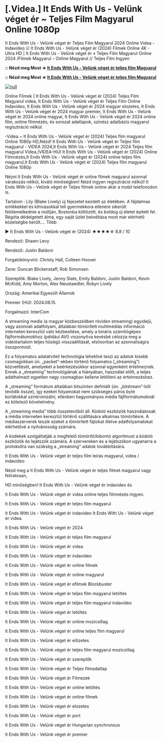 # [.Videa.] It Ends With Us - Velünk véget ér ~ Teljes Film Magyarul Online 1080p

It Ends With Us - Velünk véget ér Teljes Film Magyarul 2024 Online Videa - Indavideo ☑ It Ends With Us - Velünk véget ér (2024) Filmek Online 4K - Ultra HD | It Ends With Us - Velünk véget ér « Teljes Film Magyarul Online 2024 /Filmek Magyarul – Online Magyarul // Teljes Film Ingyen

**:: Nézd meg Most => [It Ends With Us - Velünk véget ér teljes film Magyarul](https://t.co/MgGVY4MPhf)**

**:: Nézd meg Most => [It Ends With Us - Velünk véget ér teljes film Magyarul](https://t.co/MgGVY4MPhf)**

[![null](https://static.wixstatic.com/media/855a25_043b5abeb4ae4d35ac003198e7fe56ed~mv2.gif)](https://t.co/MgGVY4MPhf)

Online Filmek | It Ends With Us - Velünk véget ér (2024) Teljes Film Magyarul videa, It Ends With Us - Velünk véget ér Teljes Film Online Indavideo, It Ends With Us - Velünk véget ér 2024 magyar elozetes, It Ends With Us - Velünk véget ér 2024 magyar premier, It Ends With Us - Velünk véget ér 2024 online magyar, It Ends With Us - Velünk véget ér 2024 online film, online filmnézés, és sorozat adatlapok, színész adatbázis magyarul regisztráció nélkül.

-Videa ~ It Ends With Us - Velünk véget ér (2024) Teljes film magyarul Online 1080p HD,Nézd! It Ends With Us - Velünk véget ér Teljes film magyarul - VIDEA 2024,It Ends With Us - Velünk véget ér 2024 Teljes film magyarul Videa,(VIDEA-HU) It Ends With Us - Velünk véget ér (2024) Online Filmnézés,It Ends With Us - Velünk véget ér (2024) online teljes film magyarul,It Ends With Us - Velünk véget ér (2024) Teljes film magyarul Online 1080p

Nézni It Ends With Us - Velünk véget ér online filmek magyarul azonnal várakozás nélkül, kiváló minőségben! Nézd ingyen regisztráció nélkül! It Ends With Us - Velünk véget ér Teljes filmek online akár a mobil telefonodon is.

Tartalom : Lily (Blake Lively) új fejezetet kezdett az életében. A fájdalmas emlékekkel és kihívásokkal teli gyermekkora ellenére sikerült felülemelkednie a múltján, Bostonba költözött, és boldog új életet épített fel. Régóta dédelgetett álma, egy saját üzlet beindítása most már elérhető közelségbe került.… Több

▶️ It Ends With Us - Velünk véget ér (2024) ★★★★☆ 8.8 / 10

Rendező: Shawn Levy

Rendező: Justin Baldoni

Forgatókönyvíró: Christy Hall, Colleen Hoover

Zene: Duncan Blickenstaff, Rob Simonsen

Szereplők: Blake Lively, Jenny Slate, Emily Baldoni, Justin Baldoni, Kevin McKidd, Amy Morton, Alex Neustaedter, Robyn Lively

Ország: Amerikai Egyesült Államok

Premier (HU): 2024.08.15.

Forgalmazó: InterCom

A streaming media (a magyar közbeszédben röviden streaming) egyidejű, vagy azonnali adatfolyam, általában tömörített multimédiás információ interneten keresztül való kézbesítése, amely a bináris számítógépes fájlformátumokhoz (például AVI) viszonyítva kevésbé célozza meg a videótartalom teljes hűségű visszaállítását, elsősorban az azonnaliságra összpontosít.

Ez a folyamatos adatátviteli technológia lehetővé teszi az adatok kisebb csomagokban ún. „packet”-ekben történő folyamatos („streaming”) közvetítését, amelyeket a beérkezésükkor azonnal egyenként értelmeznek. Ennek a „streaming” technológiának a hiányában, használat előtt, a teljes adathalmazt egyetlen nagy csomagban kellene letölteni az értelmezéshez.

A „streaming” formátum általában bitszinten definiált (ún. „bitstream”-ből tevődik össze), így ezeket folyamokat nem szükséges páros byte korlátokkal szinkronizálni, ellenben hagyományos média fájlformátumoknál ez kötelező követelmény.

A „streaming media” több összetevőből áll. Kódoló eszközök használatosak a média interneten keresztül történő szállítására alkalmas tömörítésre. A médiaszerverek teszik ezeket a tömörített fájlokat illetve adatfolyamatokat elérhetővé a nyilvánosság számára.

A kodekek szolgáltatják a megfelelő tömörítő/kibontó algoritmust a kódoló eszközök és lejátszók számára. A szervereken és a lejátszókon ugyanarra a protokollra van szükség a „streaming” adatok továbbítására.

It Ends With Us - Velünk véget ér teljes film leírás magyarul, videa / indavideo

Nézd meg a It Ends With Us - Velünk véget ér teljes filmet magyarul vagy feliratosan, 

HD minőségben! It Ends With Us - Velünk véget ér indavideo és 

It Ends With Us - Velünk véget ér videa online teljes filmnézés ingyen. 

It Ends With Us - Velünk véget ér teljes film magyarul 

It Ends With Us - Velünk véget ér indavideo It Ends With Us - Velünk véget ér videa.

It Ends With Us - Velünk véget ér 2024

It Ends With Us - Velünk véget ér teljes film magyarul

It Ends With Us - Velünk véget ér videa

It Ends With Us - Velünk véget ér indavideo

It Ends With Us - Velünk véget ér online filmek

It Ends With Us - Velünk véget ér online magyarul

It Ends With Us - Velünk véget ér efilmek Blockbuster

It Ends With Us - Velünk véget ér teljes film magyarul letöltés

It Ends With Us - Velünk véget ér teljes film magyarul indavideo

It Ends With Us - Velünk véget ér letöltés

It Ends With Us - Velünk véget ér online mozicsillag

It Ends With Us - Velünk véget ér online teljes film magyarul

It Ends With Us - Velünk véget ér előzetes

It Ends With Us - Velünk véget ér teljes film magyarul mozicsillag

It Ends With Us - Velünk véget ér szereplők

It Ends With Us - Velünk véget ér Teljes filmadatlap

It Ends With Us - Velünk véget ér Filmezek

It Ends With Us - Velünk véget ér online letöltés

It Ends With Us - Velünk véget ér online filmek

It Ends With Us - Velünk véget ér elozetes

It Ends With Us - Velünk véget ér port

It Ends With Us - Velünk véget ér Hungarian synchronous

It Ends With Us - Velünk véget ér premier
